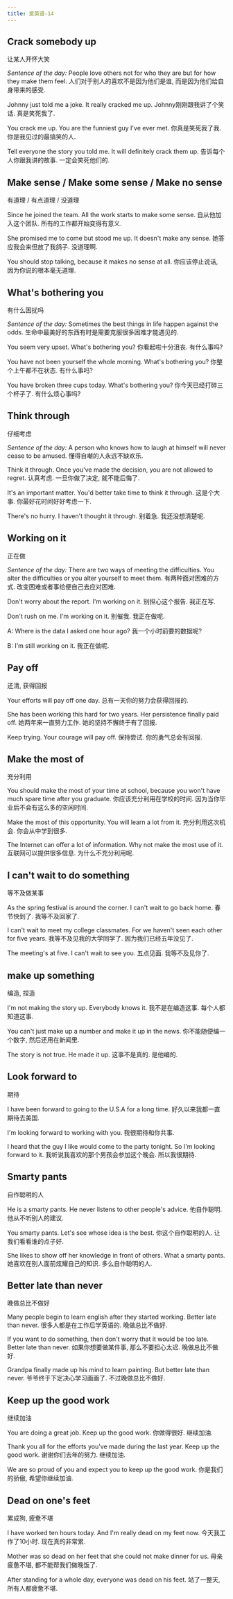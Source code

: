 ```yaml
---
title: 爱英语-14
---
```


## Crack somebody up
让某人开怀大笑

_Sentence of the day:_
People love others not for who they are but for how they make them feel.
人们对于别人的喜欢不是因为他们是谁, 而是因为他们给自身带来的感受.

Johnny just told me a joke. It really cracked me up.
Johnny刚刚跟我讲了个笑话. 真是笑死我了.

You crack me up. You are the funniest guy I've ever met.
你真是笑死我了我. 你是我见过的最搞笑的人.

Tell everyone the story you told me. It will definitely crack them up.
告诉每个人你跟我讲的故事. 一定会笑死他们的.

## Make sense / Make some sense / Make no sense
有道理 / 有点道理 / 没道理

Since he joined the team. All the work starts to make some sense.
自从他加入这个团队. 所有的工作都开始变得有意义.

She promised me to come but stood me up. It doesn't make any sense.
她答应我会来但放了我鸽子. 没道理啊.

You should stop talking, because it makes no sense at all.
你应该停止说话, 因为你说的根本毫无道理.

## What's bothering you
有什么困扰吗

_Sentence of the day:_
Sometimes the best things in life happen against the odds.
生命中最美好的东西有时是需要克服很多困难才能遇见的.

You seem very upset. What's bothering you?
你看起啦十分沮丧. 有什么事吗?

You have not been yourself the whole morning. What's bothering you?
你整个上午都不在状态. 有什么事吗?

You have broken three cups today. What's bothering you?
你今天已经打碎三个杯子了. 有什么烦心事吗?

## Think through
仔细考虑

_Sentence of the day:_
A person who knows how to laugh at himself will never cease to be amused.
懂得自嘲的人永远不缺欢乐.

Think it through. Once you've made the decision, you are not allowed to regret.
认真考虑. 一旦你做了决定, 就不能后悔了.

It's an important matter. You'd better take time to think it through.
这是个大事. 你最好花时间好好考虑一下.

There's no hurry. I haven't thought it through.
别着急. 我还没想清楚呢.

## Working on it
正在做

_Sentence of the day:_
There are two ways of meeting the difficulties. You alter the difficulties or you alter yourself to meet them.
有两种面对困难的方式. 改变困难或者事给便自己去应对困难.

Don't worry about the report. I'm working on it.
别担心这个报告. 我正在写.

Don't rush on me. I'm working on it.
别催我. 我正在做呢.

A: Where is the data I asked one hour ago?
我一个小时前要的数据呢?

B: I'm still working on it.
我正在做呢.

## Pay off
还清, 获得回报

Your efforts will pay off one day.
总有一天你的努力会获得回报的.

She has been working this hard for two years. Her persistence finally paid off.
她两年来一直努力工作. 她的坚持不懈终于有了回报.

Keep trying. Your courage will pay off.
保持尝试. 你的勇气总会有回报.

## Make the most of
充分利用

You should make the most of your time at school, because you won't have much spare time after you graduate.
你应该充分利用在学校的时间. 因为当你毕业后不会有这么多的空闲时间.

Make the most of this opportunity. You will learn a lot from it.
充分利用这次机会. 你会从中学到很多.

The Internet can offer a lot of information. Why not make the most use of it.
互联网可以提供很多信息. 为什么不充分利用呢.

## I can't wait to do something
等不及做某事

As the spring festival is around the corner. I can't wait to go back home.
春节快到了. 我等不及回家了.

I can't wait to meet my college classmates. For we haven't seen each other for five years.
我等不及见我的大学同学了. 因为我们已经五年没见了.

The meeting's at five. I can't wait to see you.
五点见面. 我等不及见你了.

## make up something
编造, 捏造

I'm not making the story up. Everybody knows it.
我不是在编造这事. 每个人都知道这事.

You can't just make up a number and make it up in the news.
你不能随便编一个数字, 然后还用在新闻里.

The story is not true. He made it up.
这事不是真的. 是他编的.

## Look forward to
期待

I have been forward to going to the U.S.A for a long time.
好久以来我都一直期待去美国.

I'm looking forward to working with you.
我很期待和你共事.

I heard that the guy I like would come to the party tonight. So I'm looking forward to it.
我听说我喜欢的那个男孩会参加这个晚会. 所以我很期待.

## Smarty pants
自作聪明的人

He is a smarty pants. He never listens to other people's advice.
他自作聪明. 他从不听别人的建议.

You smarty pants. Let's see whose idea is the best.
你这个自作聪明的人. 让我们看看谁的点子好.

She likes to show off her knowledge in front of others. What a smarty pants.
她喜欢在别人面前炫耀自己的知识. 多么自作聪明的人.

## Better late than never
晚做总比不做好

Many people begin to learn english after they started working. Better late than never.
很多人都是在工作后学英语的. 晚做总比不做好.

If you want to do something, then don't worry that it would be too late. Better late than never.
如果你想要做某件事, 那么不要担心太迟. 晚做总比不做好.

Grandpa finally made up his mind to learn painting. But better late than never.
爷爷终于下定决心学习画画了. 不过晚做总比不做好.

## Keep up the good work
继续加油

You are doing a great job. Keep up the good work.
你做得很好. 继续加油.

Thank you all for the efforts you've made during the last year. Keep up the good work.
谢谢你们去年的努力. 继续加油.

We are so proud of you and expect you to keep up the good work.
你是我们的骄傲, 希望你继续加油.

## Dead on one's feet
累成狗, 疲惫不堪

I have worked ten hours today. And I'm really dead on my feet now.
今天我工作了10小时. 现在真的非常累.

Mother was so dead on her feet that she could not make dinner for us.
母亲疲惫不堪, 都不能帮我们做晚饭了.

After standing for a whole day, everyone was dead on his feet.
站了一整天, 所有人都疲惫不堪.

